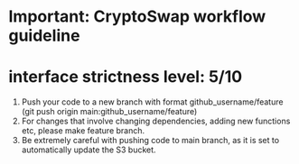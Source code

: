 # Important: CryptoSwap workflow guideline
# interface strictness level: 5/10

1. Push your code to a new branch with format github_username/feature (git push origin main:github_username/feature)
2. For changes that involve changing dependencies, adding new functions etc, please make feature branch.
3. Be extremely careful with pushing code to main branch, as it is set to automatically update the S3 bucket. 

